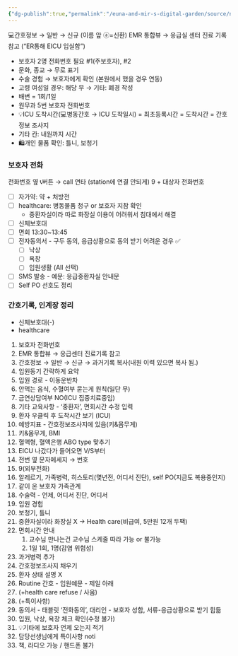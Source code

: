 ```yaml
---
{"dg-publish":true,"permalink":"/euna-and-mir-s-digital-garden/source/nursing-assesment/","tags":["emr","source"]}
---
```


💻간호정보 → 일반 → 신규 (이름 앞 ⓐ=신환)
EMR 통합뷰 → 응급실 센터 진료 기록 참고 (“ER통해 EICU 입실함”)
- 보호자 2명 전화번호 필요 #1(주보호자), #2
- 문화, 종교 → 무로 표기
- 수술 경험 → 보호자에게 확인 (본원에서 했을 경우 연동)
- 고령 여성일 경우: 해당 무 → 기타: 폐경 작성
- 배변 = 1회/1일
- 원무과 5번 보호자 전화번호
- 💡ICU 도착시간(💻병동간호 → ICU 도착일시) = 최초등록시간 = 도착시간 = 간호정보 조사지
- 기타 칸: 내원까지 시간
- 🛍️개인 물품 확인: 틀니, 보청기

### 보호자 전화
전화번호 옆 📞버튼 → call 연타 (station에 연결 안되게)
9 + 대상자 전화번호
- [ ] 자가약: 약 + 처방전
- [ ] healthcare: 병동물품 청구 or 보호자 지참 확인 
	- 중환자실이라 따로 화장실 이용이 어려워서 침대에서 해결
- [ ] 신체보호대
- [ ] 면회 13:30~13:45 
- [ ] 전자동의서 - 구두 동의, 응급상황으로 동의 받기 어려운 경우 ✅
	- [ ] 낙상
	- [ ] 욕창
	- [ ] 입원생활 (All 선택) 
- [ ] SMS 발송 - 예문: 응급중환자실 안내문
- [ ] Self PO 선호도 정리

### 간호기록, 인계장 정리
- 신체보호대(-)
- healthcare

1. 보호자 전화번호
2. EMR 통합뷰 → 응급센터 진료기록 참고
3. 간호정보 → 일반 → 신규 → 과거기록 복사(내원 이력 있으면 복사 됨.)
4. 입원동기 간략하게 요약
5. 입원 경로 - 이동운반차
6. 안먹는 음식, 수혈여부 묻는게 원칙(일단 무)
7. 금연상담여부 NO(ICU 집중치료중임)
8. 기타 교육사항 - ‘중환자’, 면회시간 수정 입력
9. 환자 우클릭 후 도착시간 보기 (ICU)
10. 예방지표 - 간호정보조사지에 있음(키&몸무게)
11. 키&몸무게, BMI
12. 혈액형, 혈액은행 ABO type 맞추기
13. EICU 나갔다가 들어오면 V/S부터 
14. 전번 옆 문자메세지 → 번호
15. 9(외부전화)
16. 알레르기, 가족병력, 히스토리(몇년전, 어디서 진단), self PO(지금도 복용중인지)
17. 같이 온 보호자 가족관계 
18. 수술력 - 언제, 어디서 진단, 어디서
19. 입원 경험
20. 보청기, 틀니 
21. 중환자실이라 화장실 X → Health care(비급여, 5만원 12개 두팩)
22. 면회시간 안내 
	1. 교수님 만나는건 교수님 스케줄 따라 가능 or 불가능
	2. 1일 1회, 1명(감염 위험성)
23. 과거병력 추가 
24. 간호정보조사지 채우기
25. 환자 상태 설명 X
26. Routine 간호 - 입원예문 - 제일 아래 
27. (+health care refuse / 사옴)
28. (+특이사항)
29. 동의서 - 태블릿 ‘전화동의’, 대리인 - 보호자 성함, 서류-응급상황으로 받기 힘듦
30. 입원, 낙상, 욕창 체크 확인(수정 불가)
31. 💡기타에 보호자 언제 오는지 적기
32. 담당선생님에게 특이사항 noti
33. 책, 라디오 가능 / 핸드폰 불가 
